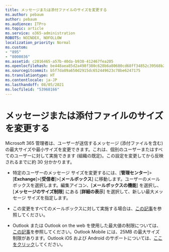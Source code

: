 ```yaml
---
title: メッセージまたは添付ファイルのサイズを変更する
ms.author: pebaum
author: pebaum
ms.audience: ITPro
ms.topic: article
ms.service: o365-administration
ROBOTS: NOINDEX, NOFOLLOW
localization_priority: Normal
ms.custom:
- "895"
- "8000036"
ms.assetid: c2016465-a57b-40da-b938-412467fea205
ms.openlocfilehash: be448aea85d2a498f380c628b6a80680cd68ff34852c39568b227ede3f1c2c24
ms.sourcegitcommit: b5f7da89a650d2915dc652449623c78be6247175
ms.translationtype: HT
ms.contentlocale: ja-JP
ms.lasthandoff: 08/05/2021
ms.locfileid: "53968166"
---
```

# <a name="changing-message-or-attachment-size"></a>メッセージまたは添付ファイルのサイズを変更する

Microsoft 365 管理者は、ユーザーが送信するメッセージ (添付ファイルを含む) の最大サイズや最小サイズを変更できます。これは、個別のユーザーまたはすべてのユーザーに対して実施できます (組織の既定)。この設定を変更してから反映されるまでに約 30 分かかります。
  
- 特定のユーザーのメッセージ サイズを変更するには、[**管理センター**]\>[**Exchange**]\>[**受信者**]\>[**メールボックス**] に移動します。ユーザーのメールボックスを選択します。編集アイコン、[**メールボックスの機能**] を選択し、[**メッセージのサイズ制限**] にある [**詳細の表示**] を選択して、新しい最大メッセージ サイズを指定します。

- この変更をすべてのメールボックスに対して実施する場合は、[この記事](https://www.microsoft.com/microsoft-365/blog/2015/04/15/office-365-now-supports-larger-email-messages-up-to-150-mb/)を参照してください。

- Outlook または Outlook on the web を使用した最大値の制限については、[この記事](https://technet.microsoft.com/library/exchange-online-limits.aspx#MessageLimits)を参照してください。Outlook Mobile には、25MB の最大サイズ制限があります。Outlook iOS および Android のサポートについては、[ここをクリック](https://support.office.com/article/Get-in-app-help-for-Outlook-for-iOS-and-Android-218a22d1-9fa5-4889-b689-de1c63493243)してください。
